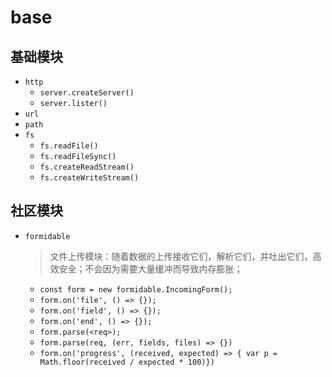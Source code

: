 #  base

## 基础模块
- `http`
  - `server.createServer()`
  - `server.lister()`
- `url`
- `path`
- `fs`
  - `fs.readFile()`
  - `fs.readFileSync()`
  - `fs.createReadStream()`
  - `fs.createWriteStream()`

## 社区模块
- `formidable`
    > 文件上传模块：随着数据的上传接收它们，解析它们，并吐出它们，高效安全；不会因为需要大量缓冲而导致内存膨胀；
    - `const form = new formidable.IncomingForm();`
    - `form.on('file', () => {});`
    - `form.on('field', () => {});`
    - `form.on('end', () => {});`
    - `form.parse(<req>);`
    - `form.parse(req, (err, fields, files) => {})`
    - `form.on('progress', (received, expected) => { var p = Math.floor(received / expected * 100)})`